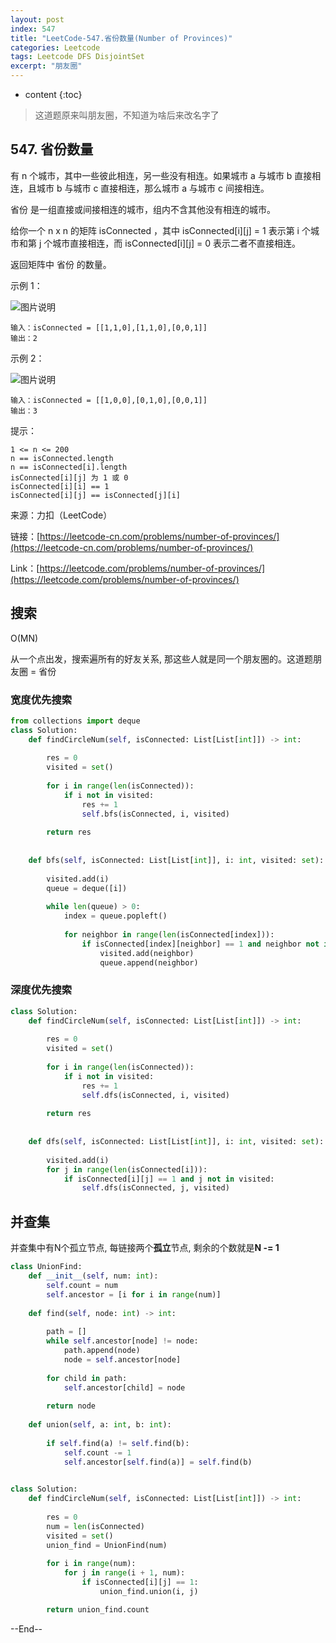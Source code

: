```yaml
---
layout: post
index: 547
title: "LeetCode-547.省份数量(Number of Provinces)"
categories: Leetcode
tags: Leetcode DFS DisjointSet
excerpt: "朋友圈"
---
```


* content
{:toc}

> 这道题原来叫朋友圈，不知道为啥后来改名字了

## 547. 省份数量

有 n 个城市，其中一些彼此相连，另一些没有相连。如果城市 a 与城市 b 直接相连，且城市 b 与城市 c 直接相连，那么城市 a 与城市 c 间接相连。

省份 是一组直接或间接相连的城市，组内不含其他没有相连的城市。

给你一个 n x n 的矩阵 isConnected ，其中 isConnected[i][j] = 1 表示第 i 个城市和第 j 个城市直接相连，而 isConnected[i][j] = 0 表示二者不直接相连。

返回矩阵中 省份 的数量。

示例 1：

![图片说明]({{site.static}}/images/leetcode-algorithm-547-1.jpg)

```
输入：isConnected = [[1,1,0],[1,1,0],[0,0,1]]
输出：2
```

示例 2：

![图片说明]({{site.static}}/images/leetcode-algorithm-547-2.jpg)

```
输入：isConnected = [[1,0,0],[0,1,0],[0,0,1]]
输出：3
```

提示：

```
1 <= n <= 200
n == isConnected.length
n == isConnected[i].length
isConnected[i][j] 为 1 或 0
isConnected[i][i] == 1
isConnected[i][j] == isConnected[j][i]
```

来源：力扣（LeetCode）

链接：[https://leetcode-cn.com/problems/number-of-provinces/](https://leetcode-cn.com/problems/number-of-provinces/)

Link：[https://leetcode.com/problems/number-of-provinces/](https://leetcode.com/problems/number-of-provinces/)


## 搜索

O(MN)

从一个点出发，搜索遍所有的好友关系, 那这些人就是同一个朋友圈的。这道题朋友圈 = 省份

### 宽度优先搜索

```python
from collections import deque
class Solution:
    def findCircleNum(self, isConnected: List[List[int]]) -> int:
        
        res = 0
        visited = set()
        
        for i in range(len(isConnected)):
            if i not in visited:
                res += 1
                self.bfs(isConnected, i, visited)
        
        return res
        
        
    def bfs(self, isConnected: List[List[int]], i: int, visited: set):
            
        visited.add(i)
        queue = deque([i])
        
        while len(queue) > 0:
            index = queue.popleft()
            
            for neighbor in range(len(isConnected[index])):
                if isConnected[index][neighbor] == 1 and neighbor not in visited:
                    visited.add(neighbor)
                    queue.append(neighbor)
```

### 深度优先搜索

```python
class Solution:
    def findCircleNum(self, isConnected: List[List[int]]) -> int:
        
        res = 0
        visited = set()
        
        for i in range(len(isConnected)):
            if i not in visited:
                res += 1
                self.dfs(isConnected, i, visited)
        
        return res
        
        
    def dfs(self, isConnected: List[List[int]], i: int, visited: set):
           
        visited.add(i)
        for j in range(len(isConnected[i])):
            if isConnected[i][j] == 1 and j not in visited:
                self.dfs(isConnected, j, visited)
```

## 并查集

并查集中有N个孤立节点, 每链接两个**孤立**节点, 剩余的个数就是**N -= 1**

```python
class UnionFind:
    def __init__(self, num: int):
        self.count = num
        self.ancestor = [i for i in range(num)]
        
    def find(self, node: int) -> int:
        
        path = []
        while self.ancestor[node] != node:
            path.append(node)
            node = self.ancestor[node]
            
        for child in path:
            self.ancestor[child] = node
            
        return node
    
    def union(self, a: int, b: int):
        
        if self.find(a) != self.find(b):
            self.count -= 1
            self.ancestor[self.find(a)] = self.find(b)
        

class Solution:
    def findCircleNum(self, isConnected: List[List[int]]) -> int:
        
        res = 0
        num = len(isConnected)
        visited = set()
        union_find = UnionFind(num)
        
        for i in range(num):
            for j in range(i + 1, num):
                if isConnected[i][j] == 1:
                    union_find.union(i, j)

        return union_find.count
```

--End--